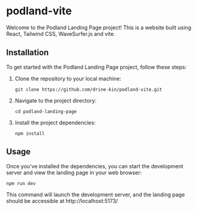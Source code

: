 # podland-vite

Welcome to the Podland Landing Page project! This is a website built using React, Tailwind CSS, WaveSurfer.js and vite.

## Installation

To get started with the Podland Landing Page project, follow these steps:

1. Clone the repository to your local machine:
   ```
   git clone https://github.com/drine-kin/podland-vite.git
   ```
3. Navigate to the project directory:
   ```
   cd podland-landing-page
   ```
5. Install the project dependencies:
   ```
   npm install
   ```

## Usage

Once you've installed the dependencies, you can start the development server and view the landing page in your web browser: 
```
npm run dev
```
This command will launch the development server, and the landing page should be accessible at http://localhost:5173/
